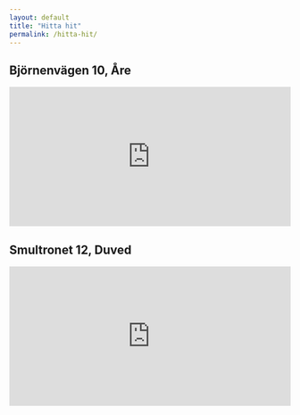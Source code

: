 ```yaml
---
layout: default
title: "Hitta hit"
permalink: /hitta-hit/
---
```

## Björnenvägen 10, Åre
<iframe class = "google-maps" src="https://www.google.com/maps/embed?pb=!1m18!1m12!1m3!1d1787.485122758661!2d13.156259316296202!3d63.38381458657931!2m3!1f0!2f0!3f0!3m2!1i1024!2i768!4f13.1!3m3!1m2!1s0x466e0c9141903851%3A0xecd63a92b30d1026!2zQmrDtnJuZW52w6RnZW4gMTAsIDgzNyA1MiDDhXJl!5e0!3m2!1ssv!2sse!4v1622846076051!5m2!1ssv!2sse"
  width="100%" height="250" style="border:0;"
  allowfullscreen="" loading="lazy" style="border:1px solid black;">
</iframe>

## Smultronet 12, Duved
<iframe class = "google-maps" src="https://www.google.com/maps/embed?pb=!1m18!1m12!1m3!1d1786.4872318376379!2d12.96443961629669!3d63.39984228524456!2m3!1f0!2f0!3f0!3m2!1i1024!2i768!4f13.1!3m3!1m2!1s0x466e0a9c1861242d%3A0x9c723d9b59dce00d!2sSmultronet%2C%20837%2052%20Duved!5e0!3m2!1ssv!2sse!4v1623094196655!5m2!1ssv!2sse"
width="100%" height="250" style="border:0;"
allowfullscreen="" loading="lazy" style="border:1px solid black;">
</iframe>
